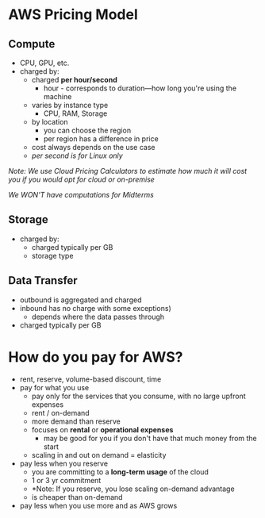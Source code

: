 # AWS Pricing Model
## Compute
- CPU, GPU, etc.
- charged by:
	- charged **per hour/second**
		- hour - corresponds to duration—how long you're using the machine
	- varies by instance type
		- CPU, RAM, Storage
	- by location
		- you can choose the region
		- per region has a difference in price
	- cost always depends on the use case 
	- *per second is for Linux only*

*Note: We use Cloud Pricing Calculators to estimate how much it will cost you if you would opt for cloud or on-premise*

*We WON'T have computations for Midterms*

## Storage
- charged by:
	- charged typically per GB
	- storage type

## Data Transfer
- outbound is aggregated and charged
- inbound has no charge with some exceptions)
	- depends where the data passes through
- charged typically per GB

# How do you pay for AWS?
- rent, reserve, volume-based discount, time
- pay for what you use
	- pay only for the services that you consume, with no large upfront expenses
	- rent / on-demand
	- more demand than reserve
	- focuses on **rental** or **operational expenses**
		- may be good for you if you don't have that much money from the start 
	- scaling in and out on demand = elasticity
- pay less when you reserve
	- you are committing to a **long-term usage** of the cloud
	- 1 or 3 yr commitment
	- *Note: If you reserve, you lose scaling on-demand advantage
	- is cheaper than on-demand
- pay less when you use more and as AWS grows
